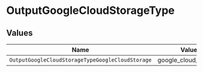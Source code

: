 # OutputGoogleCloudStorageType


## Values

| Name                                             | Value                                            |
| ------------------------------------------------ | ------------------------------------------------ |
| `OutputGoogleCloudStorageTypeGoogleCloudStorage` | google_cloud_storage                             |